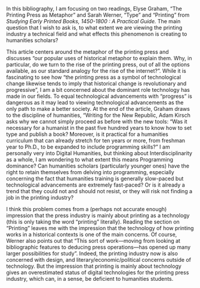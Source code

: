 <p>In this bibliography, I am focusing on two readings, Elyse Graham, &ldquo;The Printing Press as Metaphor&rdquo; and Sarah Werner, &ldquo;Type&rdquo; and &ldquo;Printing&rdquo; from <em>Studying Early Printed Books, 1450-1800 : A Practical Guide. </em>The main question that I wish to ask is, to what extent we are viewing the printing industry a technical field and what effects this phenomenon is creating to humanities scholars? </p>
<p>This article centers around the metaphor of the printing press and discusses &ldquo;our popular uses of historical metaphor to explain them. Why, in particular, do we turn to the rise of the printing press, out of all the options available, as our standard analogy for the rise of the internet?&rdquo;. While it is fascinating to see how &ldquo;the printing press as a symbol of technological change likewise tends to imply that historical change is revolutionary and progressive&rdquo;, I am a bit concerned about the dominant role technology has made in our fields. To equal technological advancements with &ldquo;progress&rdquo; is dangerous as it may lead to viewing technological advancements as the only path to make a better society. At the end of the article, Graham draws to the discipline of humanities, &ldquo;Writing for the New Republic, Adam Kirsch asks why we cannot simply proceed as before with the new tools: &ldquo;Was it necessary for a humanist in the past five hundred years to know how to set type and publish a book? Moreover, is it practical for a humanities curriculum that can already stretch for ten years or more, from freshman year to Ph.D., to be expanded to include programming skills?&rdquo; I am personally very into Digital Humanities, but thinking about Interdisciplinarity as a whole, I am wondering to what extent this means Programming dominance? Can humanities scholars (particularly younger ones) have the right to retain themselves from delving into programming, especially concerning the fact that humanities training is generally slow-paced but technological advancements are extremely fast-paced? Or is it already a trend that they could not and should not resist, or they will risk not finding a job in the printing industry?&nbsp;</p>
<p>I think this problem comes from a (perhaps not accurate enough) impression that the press industry is mainly about printing as a technology (this is only taking the word &ldquo;printing&rdquo; literally). Reading the section on &ldquo;Printing&rdquo; leaves me with the impression that the technology of how printing works in a historical contexts is one of the main concerns. Of course, Werner also points out that &ldquo;This sort of work&mdash;moving from looking at bibliographic features to deducing press operations&mdash;has opened up many larger possibilities for study&rdquo;. Indeed, the printing industry now is also concerned with design, and literary/economic/political concerns outside of technology. But the impression that printing is mainly about technology gives an overestimated status of digital technologies for the printing press industry, which can, in a sense, be deficient to humanities students.&nbsp;</p>
<p><br></p>
<p><br></p>
